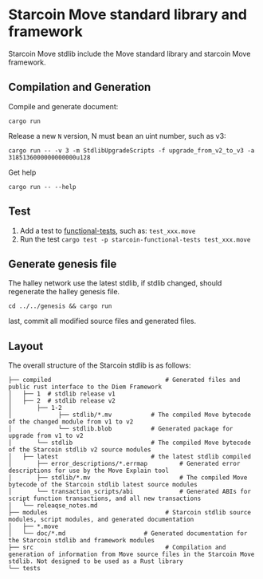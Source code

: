 # Starcoin Move standard library and framework

Starcoin Move stdlib include the Move standard library and starcoin Move framework.

## Compilation and Generation

Compile and generate document:

```shell
cargo run 
```

Release a new `N` version, N must bean an uint number, such as v3:

```shell
cargo run -- -v 3 -m StdlibUpgradeScripts -f upgrade_from_v2_to_v3 -a 3185136000000000000u128
```

Get help

```shell
cargo run -- --help
```

## Test

1. Add a test to [functional-tests](../functional-tests/tests/testsuite), such as: `test_xxx.move`
2. Run the test `cargo test -p starcoin-functional-tests test_xxx.move `

## Generate genesis file

The halley network use the latest stdlib, if stdlib changed, should regenerate the halley genesis file.
```shell
cd ../../genesis && cargo run
```

last, commit all modified source files and generated files.

## Layout
The overall structure of the Starcoin stdlib is as follows:

```
├── compiled                                # Generated files and public rust interface to the Diem Framework
│   ├── 1  # stdlib release v1
│   ├── 2  # stdlib release v2
│       ├── 1-2
│             ├── stdlib/*.mv           # The compiled Move bytecode of the changed module from v1 to v2
│             └── stdlib.blob           # Generated package for upgrade from v1 to v2
│       └── stdlib                      # The compiled Move bytecode of the Starcoin stdlib v2 source modules
│   ├── latest                          # the latest stdlib compiled
│       ├── error_descriptions/*.errmap         # Generated error descriptions for use by the Move Explain tool
│       ├── stdlib/*.mv                         # The compiled Move bytecode of the Starcoin stdlib latest source modules
│       └── transaction_scripts/abi             # Generated ABIs for script function transactions, and all new transactions
│   └── releaqse_notes.md
├── modules                                 # Starcoin stdlib source modules, script modules, and generated documentation
│   ├── *.move
│   └── doc/*.md                      # Generated documentation for the Starcoin stdlib and framework modules
├── src                                     # Compilation and generation of information from Move source files in the Starcoin Move stdlib. Not designed to be used as a Rust library
└── tests
```
